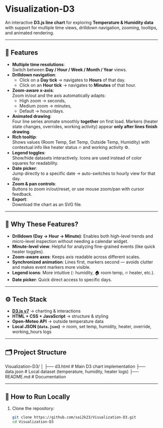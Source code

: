 # Visualization-D3

An interactive **D3.js line chart** for exploring **Temperature & Humidity data** with support for multiple time views, drilldown navigation, zooming, tooltips, and animated rendering.  

---

## 📌 Features

- **Multiple time resolutions**:  
  Switch between **Day / Hour / Week / Month / Year** views.  
- **Drilldown navigation**:  
  - Click on a **Day tick** → navigates to **Hours** of that day.  
  - Click on an **Hour tick** → navigates to **Minutes** of that hour.  
- **Zoom-aware x-axis**:  
  Zoom in/out and the axis automatically adapts:
  - High zoom → seconds,
  - Medium zoom → minutes,
  - Default → hours/days.  
- **Animated drawing**:  
  Four line series animate smoothly **together** on first load. Markers (heater state changes, overrides, working activity) appear **only after lines finish drawing**.  
- **Rich tooltip**:  
  Shows values (Room Temp, Set Temp, Outside Temp, Humidity) with contextual info like heater status 🔥 and working activity ⚙️.  
- **Legend toggles**:  
  Show/hide datasets interactively. Icons are used instead of color squares for readability.  
- **Date picker**:  
  Jump directly to a specific date → auto-switches to hourly view for that day.  
- **Zoom & pan controls**:  
  Buttons to zoom in/out/reset, or use mouse zoom/pan with cursor feedback.  
- **Export**:  
  Download the chart as an SVG file.  

---

## 🎯 Why These Features?

- **Drilldown (Day → Hour → Minute)**: Enables both high-level trends and micro-level inspection without needing a calendar widget.  
- **Minute-level view**: Helpful for analyzing fine-grained events (like quick heater toggles).  
- **Zoom-aware axes**: Keeps axis readable across different scales.  
- **Synchronized animation**: Lines first, markers second — avoids clutter and makes event markers more visible.  
- **Legend icons**: More intuitive (💧 humidity, 🏠 room temp, 🔥 heater, etc.).  
- **Date picker**: Quick direct access to specific days.  

---

## ⚙️ Tech Stack

- **[D3.js v7](https://d3js.org/)** → charting & interactions  
- **HTML + CSS + JavaScript** → structure & styling  
- **Open-Meteo API** → outside temperature data  
- **Local JSON (`data.json`)** → room, set temp, humidity, heater, override, working_hours logs  

---

## 🗂️ Project Structure

Visualization-D3/
│
├── d3.html # Main D3 chart implementation
├── data.json # Local dataset (temperature, humidity, heater logs)
├── README.md # Documentation


---

## 🚀 How to Run Locally

1. Clone the repository:
   ```bash
   git clone https://github.com/sai2k23/Visualization-D3.git
   cd Visualization-D3